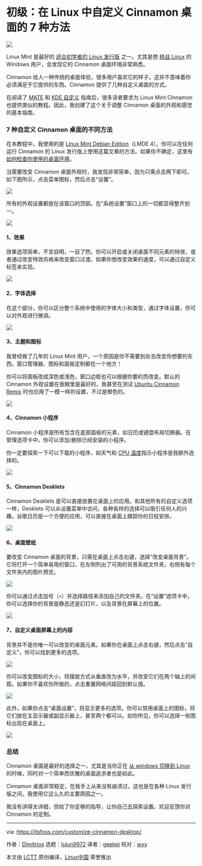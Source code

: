 [#]: collector: (lujun9972)
[#]: translator: (geekpi)
[#]: reviewer: (wxy)
[#]: publisher: ( )
[#]: url: ( )
[#]: subject: (7 Ways to Customize Cinnamon Desktop in Linux [Beginner’s Guide])
[#]: via: (https://itsfoss.com/customize-cinnamon-desktop/)
[#]: author: (Dimitrios https://itsfoss.com/author/dimitrios/)

初级：在 Linux 中自定义 Cinnamon 桌面的 7 种方法
======

![](https://img.linux.net.cn/data/attachment/album/202102/23/095703u8t88l0rpf4o4p5o.jpg)

Linux Mint 是最好的 [适合初学者的 Linux 发行版][1] 之一。尤其是想 [转战 Linux][2]  的 Windows 用户，会发现它的 Cinnamon 桌面环境非常熟悉。

Cinnamon 给人一种传统的桌面体验，很多用户喜欢它的样子。这并不意味着你必须满足于它提供的东西。Cinnamon 提供了几种自定义桌面的方式。

在阅读了 [MATE][3] 和 [KDE 自定义][4] 指南后，很多读者要求为 Linux Mint Cinnamon 也提供类似的教程。因此，我创建了这个关于调整 Cinnamon 桌面的外观和感觉的基本指南。

### 7 种自定义 Cinnamon 桌面的不同方法

在本教程中，我使用的是 [Linux Mint Debian Edition][5]（LMDE 4）。你可以在任何运行 Cinnamon 的 Linux 发行版上使用这篇文章的方法。如果你不确定，这里有 [如何检查你使用的桌面环境][6]。

当需要改变 Cinnamon 桌面外观时，我发现非常简单，因为只需点击两下即可。如下图所示，点击菜单图标，然后点击“设置”。

![][7]

所有的外观设置都放在该窗口的顶部。在“系统设置”窗口上的一切都显得整齐划一。

![][8]

#### 1、效果

效果选项简单，不言自明，一目了然。你可以开启或关闭桌面不同元素的特效，或者通过改变特效风格来改变窗口过渡。如果你想改变效果的速度，可以通过自定义标签来实现。

![][9]

#### 2、字体选择

在这个部分，你可以区分整个系统中使用的字体大小和类型，通过字体设置，你可以对外观进行微调。

![][10]

#### 3、主题和图标

我曾经做了几年的 Linux Mint 用户，一个原因是你不需要到处去改变你想要的东西。窗口管理器、图标和面板定制都在一个地方！

你可以将面板改成深色或浅色，窗口边框也可以根据你要的而改变。默认的 Cinnamon 外观设置在我眼里是最好的，我甚至在测试 [Ubuntu Cinnamon Remix][11] 时也应用了一模一样的设置，不过是橙色的。

![][12]

#### 4、Cinnamon 小程序

Cinnamon 小程序是所有包含在底部面板的元素，如日历或键盘布局切换器。在管理选项卡中，你可以添加/删除已经安装的小程序。

你一定要探索一下可以下载的小程序，如天气和 [CPU 温度][13]指示小程序是我额外选择的。

![][14]

#### 5、Cinnamon Desklets

Cinnamon Desklets 是可以直接放置在桌面上的应用。和其他所有的自定义选项一样，Desklets 可以从设置菜单中访问，各种各样的选择可以吸引任何人的兴趣。谷歌日历是一个方便的应用，可以直接在桌面上跟踪你的日程安排。

![][15]

#### 6、桌面壁纸

要改变 Cinnamon 桌面的背景，只需在桌面上点击右键，选择“改变桌面背景”。它将打开一个简单易用的窗口，在左侧列出了可用的背景系统文件夹，右侧有每个文件夹内的图片预览。

![][16]

你可以通过点击加号（`+`）并选择路径来添加自己的文件夹。在“设置”选项卡中，你可以选择你的背景是静态还是幻灯片，以及背景在屏幕上的位置。

![][17]

#### 7、自定义桌面屏幕上的内容

背景并不是你唯一可以改变的桌面元素。如果你在桌面上点击右键，然后点击“自定义”，你可以找到更多的选项。

![][18]

你可以改变图标的大小，将摆放方式从垂直改为水平，并改变它们在两个轴上的间距。如果你不喜欢你所做的，点击重置网格间距回到默认值。

![][19]

此外，如果你点击“桌面设置”，将显示更多的选项。你可以禁用桌面上的图标，将它们放在主显示器或副显示器上，甚至两个都可以。如你所见，你可以选择一些图标出现在桌面上。

![][20]

### 总结

Cinnamon 桌面是最好的选择之一，尤其是当你正在 [从 windows 切换到 Linux][21] 的时候，同时对一个简单而优雅的桌面追求者也是如此。

Cinnamon 桌面非常稳定，在我手上从来没有崩溃过，这也是在各种 Linux 发行版之间，我使用它这么久的主要原因之一。

我没有讲得太详细，但给了你足够的指导，让你自己去探索设置。欢迎反馈你对 Cinnamon 的定制。

--------------------------------------------------------------------------------

via: https://itsfoss.com/customize-cinnamon-desktop/

作者：[Dimitrios][a]
选题：[lujun9972][b]
译者：[geekpi](https://github.com/geekpi)
校对：[wxy](https://github.com/wxy)

本文由 [LCTT](https://github.com/LCTT/TranslateProject) 原创编译，[Linux中国](https://linux.cn/) 荣誉推出

[a]: https://itsfoss.com/author/dimitrios/
[b]: https://github.com/lujun9972
[1]: https://itsfoss.com/best-linux-beginners/
[2]: https://itsfoss.com/reasons-switch-linux-windows-xp/
[3]: https://itsfoss.com/ubuntu-mate-customization/
[4]: https://itsfoss.com/kde-customization/
[5]: https://itsfoss.com/lmde-4-release/
[6]: https://itsfoss.com/find-desktop-environment/
[7]: https://i1.wp.com/itsfoss.com/wp-content/uploads/2021/02/6-Cinnamon-settings.png?resize=800%2C680&ssl=1
[8]: https://i0.wp.com/itsfoss.com/wp-content/uploads/2021/02/7-Cinnamon-Settings.png?resize=800%2C630&ssl=1
[9]: https://i0.wp.com/itsfoss.com/wp-content/uploads/2021/02/8-cinnamon-effects.png?resize=800%2C630&ssl=1
[10]: https://i1.wp.com/itsfoss.com/wp-content/uploads/2021/02/11-font-selection.png?resize=800%2C650&ssl=1
[11]: https://itsfoss.com/ubuntu-cinnamon-remix-review/
[12]: https://i1.wp.com/itsfoss.com/wp-content/uploads/2021/02/10-cinnamon-themes-and-icons.png?resize=800%2C630&ssl=1
[13]: https://itsfoss.com/check-laptop-cpu-temperature-ubuntu/
[14]: https://i0.wp.com/itsfoss.com/wp-content/uploads/2021/02/12-cinnamon-applets.png?resize=800%2C630&ssl=1
[15]: https://i0.wp.com/itsfoss.com/wp-content/uploads/2021/02/13-cinnamon-desklets.png?resize=800%2C630&ssl=1
[16]: https://i0.wp.com/itsfoss.com/wp-content/uploads/2021/02/1.-Cinnamon-change-desktop-background.png?resize=800%2C400&ssl=1
[17]: https://i0.wp.com/itsfoss.com/wp-content/uploads/2021/02/2-Cinnamon-change-desktop-background.png?resize=800%2C630&ssl=1
[18]: https://i1.wp.com/itsfoss.com/wp-content/uploads/2021/02/1.-desktop-additional-customization.png?resize=800%2C400&ssl=1
[19]: https://i1.wp.com/itsfoss.com/wp-content/uploads/2021/02/4-desktop-additional-customization.png?resize=800%2C480&ssl=1
[20]: https://i2.wp.com/itsfoss.com/wp-content/uploads/2021/02/5-desktop-additional-customization.png?resize=800%2C630&ssl=1
[21]: https://itsfoss.com/guide-install-linux-mint-16-dual-boot-windows/

